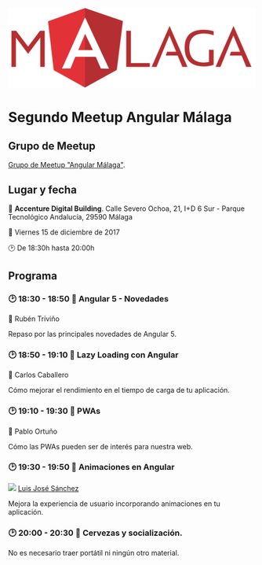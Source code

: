 <img src="logo_angular2.png">

# Segundo Meetup Angular Málaga

## Grupo de Meetup

[Grupo de Meetup "Angular Málaga"](https://www.meetup.com/es-ES/preview/Angular-Malaga).

## Lugar y fecha

:round_pushpin: **Accenture Digital Building**. Calle Severo Ochoa, 21, I+D 6 Sur - Parque Tecnológico Andalucía, 29590 Málaga

:date: Viernes 15 de diciembre de 2017

:clock2: De 18:30h hasta 20:00h

## Programa

### :clock2: 18:30 - 18:50 :speech_balloon: Angular 5 - Novedades

:man: Rubén Triviño

Repaso por las principales novedades de Angular 5.

### :clock2: 18:50 - 19:10 :speech_balloon: Lazy Loading con Angular

:man: Carlos Caballero

Cómo mejorar el rendimiento en el tiempo de carga de tu aplicación.

### :clock2: 19:10 - 19:30 :speech_balloon: PWAs

:man: Pablo Ortuño

Cómo las PWAs pueden ser de interés para nuestra web.

### :clock2: 19:30 - 19:50 :speech_balloon: Animaciones en Angular

<a href="https://github.com/LuisJoseSanchez"><img src="https://avatars0.githubusercontent.com/u/840797?s=40&v=4" width="20px"></a> [Luis José Sánchez](https://github.com/LuisJoseSanchez)

Mejora la experiencia de usuario incorporando animaciones en tu aplicación.

### :clock2: 20:00 - 20:30 :beers: Cervezas y socialización.

No es necesario traer portátil ni ningún otro material.
